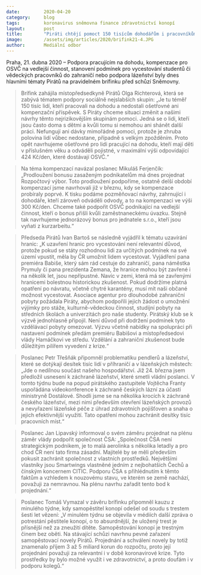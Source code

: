 ```yaml
---
date:         2020-04-20
category:     blog
tags:         koronavirus sněmovna finance zdravotnictví konopí
layout:       post
title:        "Piráti chtějí pomoct 150 tisícům dohodářům i pracovníkům v lázeňství, státní podporu soukromé společnosti ČSA odmítají"
image:        /assets/img/articles/2020/brifink21-4.JPG
author:       Mediální odbor
---
```




Praha, 21. dubna 2020 – Podpora pracujícím na dohodu, kompenzace pro OSVČ na vedlejší činnost, stanovení podmínek pro vycestování studentů či vědeckých pracovníků do zahraničí nebo podpora lázeňství byly dnes hlavními tématy Pirátů na pravidelném brífinku před schůzí Sněmovny.

> Brífink zahájila místopředsedkyně Pirátů Olga Richterová, která se zabývá tématem podpory sociálně nejslabších skupin: „Je tu téměř 150 tisíc lidí, kteří pracovali na dohodu a nedostali ošetřovné ani kompenzační příspěvek. S Piráty chceme situaci změnit a našimi návrhy těmto nejrizikovějším skupinám pomoci. Jedná se o lidi, kteří jsou často doma s dětmi a kvůli tomu si nemohou ani shánět další práci. Nefungují ani dávky mimořádné pomoci, protože je zhruba polovina lidí vůbec nedostane, případně s velkým zpožděním. Proto opět navrhujeme ošetřovné pro lidi pracující na dohodu, kteří mají děti v příslušném věku a odváděli pojistné, v maximální výši odpovídající 424 Kč/den, které dostávají OSVČ.“

> Na téma kompenzací navázal poslanec Mikuláš Ferjenčík: „Prodloužení bonusu zasaženým podnikatelům má dnes projednat Rozpočtový výbor. Toto prodloužení podpoříme, ostatně delší období kompenzací jsme navrhovali již v březnu, kdy se kompenzace probíraly poprvé. K tisku podáme pozměňovací návrhy, zahrnující i dohodáře, kteří zároveň odváděli odvody, a to na kompenzaci ve výši 300 Kč/den. Chceme také podpořit OSVČ podnikající na vedlejší činnost, kteří o bonus přišli kvůli zaměstnaneckému úvazku. Stejně tak navrhujeme jednorázový bonus pro jednatele s.r.o., kteří jsou vyňati z kurzarbeitu.“

> Předseda Pirátů Ivan Bartoš se následně vyjádřil k tématu uzavírání hranic: „K uzavření hranic pro vycestování není relevantní důvod, protože pokud se státy rozhodnou lidi za určitých podmínek na své území vpustit, měla by ČR umožnit lidem vycestovat.  Vyjádření pana premiéra Babiše, který sám rád cestuje do zahraničí, pana náměstka Prymuly či pana prezidenta Zemana, že hranice mohou být zavřené i na několik let, jsou nepřípustné. Navíc v zemi, která má se zavřenými hranicemi bolestnou historickou zkušenost. Pokud dodržíme platná opatření po návratu, včetně chytré karantény, musí mít naši občané možnost vycestovat. Asociace agentur pro dlouhodobé zahraniční pobyty požádala Piráty, abychom podpořili jejich žádost o umožnění výjimky pro stáže, kulturně-vědeckou činnost, studijní pobyty na středních školách a univerzitách pro naše studenty. Pirátský klub se k výzvě jednohlasně připojil. Není důvod při dodržení podmínek tyto vzdělávací pobyty omezovat. Výzvu včetně nabídky na spolupráci při nastavení podmínek předám premiéru Babišovi a místopředsedovi vlády Hamáčkovi ve středu. Vzdělání a zahraniční zkušenost bude důležitým pilířem vyvedení z krize.“

> Poslanec Petr Třešňák připomněl problematiku pendlerů a lázeňství, které se dotýkají desítek tisíc lidí v příhraničí a v lázeňských městech: „Jde o nedílnou součást našeho hospodářství. Již 24. března jsem předložil usnesení k záchraně lázeňství, které smetli vládní poslanci. V tomto týdnu bude na popud pirátského zastupitele Vojtěcha Franty uspořádána videokonference k záchraně českých lázní za účasti ministryně Dostálové. Shodli jsme se na několika krocích k záchraně českého lázeňství, mezi nimi především otevření lázeňských provozů a nevyřazení lázeňské péče z úhrad zdravotních pojišťoven a snaha o jejich efektivnější využití. Tato opatření mohou zachránit desítky tisíc pracovních míst.“ 

> Poslanec Jan Lipavský informoval o svém záměru projednat na plénu záměr vlády podpořit společnost ČSA: „Společnost ČSA není strategickým podnikem, je to malá aerolinka s několika letadly a pro chod ČR není tato firma zásadní. Majitelé by se měli především pokusit zachránit společnost z vlastních prostředků. Největšími vlastníky jsou Smartwings vlastněné jedním z nejbohatších Čechů a čínským koncernem CITIC. Podporu ČSA s přihlédnutím k těmto faktům a vzhledem k nouzovému stavu, ve kterém se země nachází, považuji za nemravnou. Na plénu navrhu zařadit tento bod k projednání.“ 

> Poslanec Tomáš Vymazal v závěru brífinku připomněl kauzu z minulého týdne, kdy samopěstitel konopí odešel od soudu s trestem šesti let vězení: „V minulém týdnu se objevila v médiích další zpráva o potrestání pěstitele konopí, o to absurdnější, že uložený trest je přísnější než za zneužití dítěte. Samopěstování konopí je trestným činem bez oběti. Na stávající schůzi navrhnu pevné zařazení samopěstovací novely Pirátů. Projednání a schválení novely by totiž znamenalo příjem 3 až 5 miliard korun do rozpočtu, proto její projednání považuji za relevantní i v době koronavirové krize. Tyto prostředky by bylo možné využít i ve zdravotnictví, a proto doufám i v podporu kolegů.“
